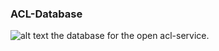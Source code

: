 ### ACL-Database
![alt text](https://travis-ci.org/InteractiveLecture/acl-database.svg)
the database for the open acl-service.
